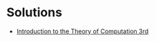 # Solutions

- [Introduction to the Theory of Computation 3rd](https://github.com/gaurangsaini/sipser-computation-3rd-solutions)